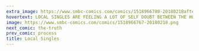 ```yaml
---
extra_image: https://www.smbc-comics.com/comics/1518966780-20180218after.png
hovertext: LOCAL SINGLES ARE FEELING A LOT OF SELF DOUBT BETWEEN THE HOURS OF 6PM AND 2AM.
image: https://www.smbc-comics.com/comics/1518966767-20180218.png
next_comic: the-truth
prev_comic: process
title: Local Singles
---
```



